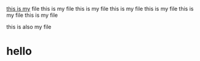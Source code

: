<p><a href="www.ecnu.edu.cn">this is my</a> file  this is my file  this is my file
this is my file
this is my file
this is my file
this is my file<br>
</p>
<p>this is also my file
<h1>hello</h1>
